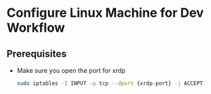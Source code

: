 # Configure Linux Machine for Dev Workflow

## Prerequisites

* Make sure you open the port for xrdp

  ```bash
  sudo iptables -I INPUT -p tcp --dport {xrdp-port} -j ACCEPT
  ```
